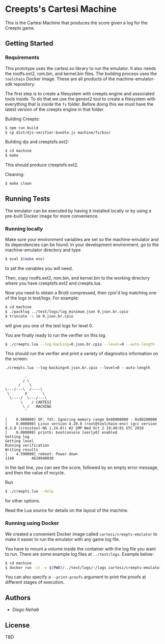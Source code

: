 # Creepts's Cartesi Machine

This is the Cartesi Machine that produces the score given a log for the Creepts
game.

## Getting Started

### Requirements

This prototype uses the cartesi.so library to run the emulator. It also needs
the rootfs.ext2, rom.bin, and kernel.bin files. The building process uses
the `toolchain` Docker image. These are all products of the machine-emulator-sdk repository.

The first step is to create a filesystem with creepts engine and associated tools inside. To do that we use the genext2 tool to create a filesystem with everything that is inside the `fs` folder. Before doing this we must have the latest version of the creepts engine in that folder.

Building Creepts:

```bash
$ npm run build
$ cp dist/djs-verifier-bundle.js machine/fs/bin/
```

Building djs and creeptsfs.ext2:

```bash
$ cd machine
$ make
```
This should produce creeptsfs.ext2.

Cleaning:

```bash
$ make clean
```

## Running Tests

The emulator can be executed by having it installed locally or by using a pre-built Docker image for more convenience.

### Running locally

Make sure your environment variables are set so the machine-emulator and its
dependencies can be found. In your development environment, go to the
machine-emulator directory and type

```bash
$ eval $(make env)
```

to set the variables you will need.

Then, copy rootfs.ext2, rom.bin, and kernel.bin to the working directory where
you have creeptsfs.ext2 and creepts.lua.

Now you need to obtain a Brotli compressed, then cpio'd log matching one of the
logs in test/logs. For example:

```bash
$ cd machine
$ ./packlog ../test/logs/log_minimum.json 0.json.br.cpio
$ truncate -s 1m 0.json.br.cpio
```

will give you one of the test logs for level 0.

You are finally ready to run the verifier on this log.

```bash
$ ./creepts.lua --log-backing=0.json.br.cpio --level=0 --auto-length
```

This should run the verifier and print a variety of diagnostics information on
the screen:

```
./creepts.lua --log-backing=0.json.br.cpio --level=0 --auto-length

         .
        / \
      /    \
\---/---\  /----\
 \       X       \
  \----/  \---/---\
       \    / CARTESI
        \ /   MACHINE
         '

[    0.000000] OF: fdt: Ignoring memory range 0x80000000 - 0x80200000
[    0.000000] Linux version 4.20.8 (root@toolchain-env) (gcc version 8.3.0 (crosstool-NG 1.24.0)) #2 SMP Wed Oct 2 19:40:01 UTC 2019
[    0.000000] printk: bootconsole [early0] enabled
Getting log
Getting level
Running verification
Writing results
[    4.590000] reboot: Power down
1140		4628940030
```

In the last line, you can see the score, followed by an empty error message, and
then the value of mcycle.

Run

```bash
$ ./creepts.lua --help
```

for other options.

Read the Lua source for details on the layout of the machine.

### Running using Docker

We created a convenient Docker image called `cartesi/creepts-emulator` to make it easier to run the emulator with any game log file.

You have to mount a volume inside the container with the log file you want to run. There are some example log files at `../test/logs`. Example below:

```bash
$ cd machine
$ docker run -it -v $(PWD)/../test/logs/:/logs cartesi/creepts-emulator /logs/log_minimum.json
```

You can also specify a `--print-proofs` argument to print the proofs at different stages of execution.

## Authors

* *Diego Nehab*

## License

TBD
